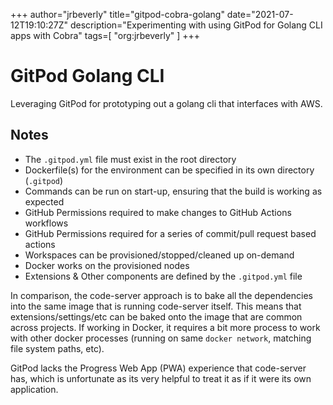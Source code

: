 +++
author="jrbeverly"
title="gitpod-cobra-golang"
date="2021-07-12T19:10:27Z"
description="Experimenting with using GitPod for Golang CLI apps with Cobra"
tags=[
  "org:jrbeverly"
]
+++

# GitPod Golang CLI

Leveraging GitPod for prototyping out a golang cli that interfaces with AWS.

## Notes

- The `.gitpod.yml` file must exist in the root directory
- Dockerfile(s) for the environment can be specified in its own directory (`.gitpod`)
- Commands can be run on start-up, ensuring that the build is working as expected
- GitHub Permissions required to make changes to GitHub Actions workflows
- GitHub Permissions required for a series of commit/pull request based actions
- Workspaces can be provisioned/stopped/cleaned up on-demand
- Docker works on the provisioned nodes
- Extensions & Other components are defined by the `.gitpod.yml` file

In comparison, the code-server approach is to bake all the dependencies into the same image that is running code-server itself. This means that extensions/settings/etc can be baked onto the image that are common across projects. If working in Docker, it requires a bit more process to work with other docker processes (running on same `docker network`, matching file system paths, etc).

GitPod lacks the Progress Web App (PWA) experience that code-server has, which is unfortunate as its very helpful to treat it as if it were its own application.